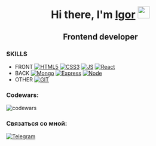 <h1 align="center">Hi there, I'm <a href="https://instagram.com/garik_sukhanov/" target="_blank">Igor</a> 
<img src="https://github.com/blackcater/blackcater/raw/main/images/Hi.gif" height="32"/></h1>
<h2 align="center">Frontend developer </h2>

<h3>SKILLS</h3>
 
* FRONT
[![HTML5](https://img.shields.io/badge/HTML-239120?style=for-the-badge&logo=html5&logoColor=white)](https://https://developer.mozilla.org/ru/docs/Web/HTML)
[![CSS3](https://img.shields.io/badge/CSS3-1572B6?style=for-the-badge&logo=css3&logoColor=white)](https://https://developer.mozilla.org/ru/docs/Web/CSS)
[![JS](https://img.shields.io/badge/JavaScript-323330?style=for-the-badge&logo=javascript&logoColor=F7DF1E)](https://https://www.javascript.com/)
[![React](https://img.shields.io/badge/React-20232A?style=for-the-badge&logo=react&logoColor=61DAFB)](https://https://reactjs.org/)
* BACK
[![Mongo](https://img.shields.io/badge/MongoDB-4EA94B?style=for-the-badge&logo=mongodb&logoColor=white)](https://https://www.mongodb.com/)
[![Express](https://img.shields.io/badge/Express.js-404D59?style=for-the-badge)](https://https://expressjs.com/ru/)
[![Node](https://img.shields.io/badge/Node.js-43853D?style=for-the-badge&logo=node.js&logoColor=white)](https://https://nodejs.org/en/)
* OTHER
[![GIT](https://img.shields.io/badge/GitHub-100000?style=for-the-badge&logo=github&logoColor=white)](https://github.com)

### Codewars:
![codewars](https://www.codewars.com/users/SukhanovGarik/badges/small)

### Связаться со мной:
[![Telegram](https://img.shields.io/badge/-Telegram-141130?style=for-the-badge&logo=Telegram)](https://t.me/garik_sukhanov)

<!--
**SukhanovIgorG/SukhanovIgorG** is a ✨ _special_ ✨ repository because its `README.md` (this file) appears on your GitHub profile.

Here are some ideas to get you started:

- 🔭 I’m currently working on ...
- 🌱 I’m currently learning ...
- 👯 I’m looking to collaborate on ...
- 🤔 I’m looking for help with ...
- 💬 Ask me about ...
- 📫 How to reach me: ...
- 😄 Pronouns: ...
- ⚡ Fun fact: ...
-->
